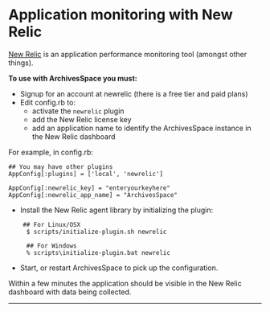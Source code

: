 # Application monitoring with New Relic

[New Relic](http://newrelic.com/) is an application performance monitoring tool (amongst other things).

**To use with ArchivesSpace you must:**

- Signup for an account at newrelic (there is a free tier and paid plans)
- Edit config.rb to:
  - activate the `newrelic` plugin
  - add the New Relic license key
  - add an application name to identify the ArchivesSpace instance in the New Relic dashboard

For example, in config.rb:

```
## You may have other plugins
AppConfig[:plugins] = ['local', 'newrelic']

AppConfig[:newrelic_key] = "enteryourkeyhere"
AppConfig[:newrelic_app_name] = "ArchivesSpace"
```

- Install the New Relic agent library by initializing the plugin:
```
    ## For Linux/OSX
     $ scripts/initialize-plugin.sh newrelic

     ## For Windows
     % scripts\initialize-plugin.bat newrelic
```
- Start, or restart ArchivesSpace to pick up the configuration.

Within a few minutes the application should be visible in the New Relic dashboard with data being collected.

---
